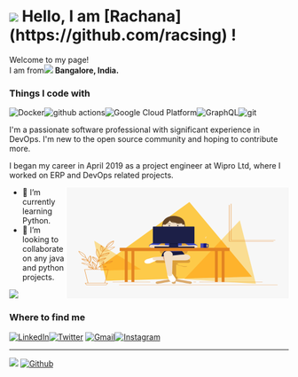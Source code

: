 <h1><img src="https://raw.githubusercontent.com/nixin72/nixin72/master/wave.gif" width="30"/> Hello, I am [Rachana](https://github.com/racsing) ! </h1>

<p>Welcome to my page! </br>I am from<img src="https://www.shutterstock.com/image-illustration/made-india-illustration-banner-badge-colorful-683234635" width="13"/> <b>Bangalore, India.</b></p>
<h3>Things I code with</h3>
<img alt="Docker" src="https://img.shields.io/badge/-Docker-46a2f1?style=flat-square&logo=docker&logoColor=white" /><img alt="github actions" src="https://img.shields.io/badge/-Github_Actions-2088FF?style=flat-square&logo=github-actions&logoColor=white" /><img alt="Google Cloud Platform" src="https://img.shields.io/badge/-Google_Cloud_Platform-1a73e8?style=flat-square&logo=google-cloud&logoColor=white" /><img alt="GraphQL" src="https://img.shields.io/badge/-GraphQL-E10098?style=flat-square&logo=graphql&logoColor=white" /><img alt="git" src="https://img.shields.io/badge/-Git-F05032?style=flat-square&logo=git&logoColor=white" />
</p>


I'm a passionate software professional with significant experience in DevOps. I'm new to the open source community and hoping to contribute more.

I began my career in April 2019 as a project engineer at Wipro Ltd, where I worked on ERP and DevOps related projects.

<img align="right" alt="GIF" src="code.gif?raw=true" width="400" height="200" />

- 🌱 I’m currently learning Python. 
- 👯 I’m looking to collaborate on any java and python projects.

<div>
<a href="https://github-readme-stats.vercel.app/api?username=racsing&theme=gotham"><img  align="left" src="https://github-readme-stats.vercel.app/api?username=racsing&count_private=true&show_icons=true&theme=gotham" />
</a>
<!--
<a href="https://github-readme-stats.vercel.app/api/top-langs/?username=racsing&hide=php&theme=gotham">
  <img align="left" src="https://github-readme-stats.vercel.app/api/top-langs/?username=racsing&hide=php&theme=gotham"/>
</a>
-->
</div>

<br/>


<h3>Where to find me</h3>
<p><a href="https://linkedin.com/in/racsing" target="_blank"><img alt="LinkedIn" src="https://img.shields.io/badge/linkedin-%230077B5.svg?&style=for-the-badge&logo=linkedin&logoColor=white" /></a><a href="https://twitter.com/_racsing" target="_blank"><img alt="Twitter" src="https://img.shields.io/badge/twitter-%231DA1F2.svg?&style=for-the-badge&logo=twitter&logoColor=white" /></a> <a href="mailto:rachanas.work@gmail.com" target="_blank"><img alt="Gmail" src="https://img.shields.io/badge/linkedin-%230077B5.svg?&style=for-the-badge&logo=Gmail&logoColor=white" /></a><a href="https://instagram.com/_racsing" target="_blank"><img alt="Instagram" src="https://img.shields.io/badge/linkedin-%230077B5.svg?&style=for-the-badge&logo=instagram&logoColor=pink" /></a>
</p>

------------

![](https://visitor-badge.laobi.icu/badge?page_id=racsing.racsing) [![Github](https://img.shields.io/github/followers/racsing?label=Followers&logo=Github)](https://github.com/racsing)
